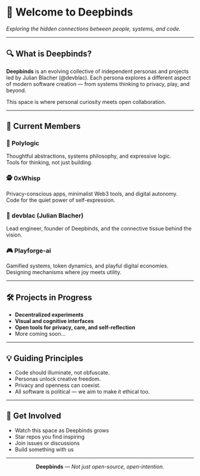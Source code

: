 <p align="center">
  <h1>🧬 Welcome to <strong>Deepbinds</strong></h1>
  <em>Exploring the hidden connections between people, systems, and code.</em>
</p>

---

## 🔍 What is Deepbinds?

**Deepbinds** is an evolving collective of independent personas and projects led by Julian Blacher (@devblac). Each persona explores a different aspect of modern software creation — from systems thinking to privacy, play, and beyond.

This space is where personal curiosity meets open collaboration.

---

## 👤 Current Members

### 🧠 Polylogic  
Thoughtful abstractions, systems philosophy, and expressive logic.  
Tools for thinking, not just building.

### 🕵️ 0xWhisp  
Privacy-conscious apps, minimalist Web3 tools, and digital autonomy.  
Code for the quiet power of self-expression.

### 👤 devblac (Julian Blacher)  
Lead engineer, founder of Deepbinds, and the connective tissue behind the vision.

### 🎮 Playforge-ai
Gamified systems, token dynamics, and playful digital economies.
Designing mechanisms where joy meets utility.

---

## 🛠 Projects in Progress

- **Decentralized experiments**
- **Visual and cognitive interfaces**
- **Open tools for privacy, care, and self-reflection**
- More coming soon...

---

## 💡 Guiding Principles

- Code should illuminate, not obfuscate.
- Personas unlock creative freedom.
- Privacy and openness can coexist.
- All software is political — we aim to make it ethical too.

---

## 🤝 Get Involved

- Watch this space as Deepbinds grows
- Star repos you find inspiring
- Join issues or discussions
- Build something with us

---

<p align="center">
  <strong>Deepbinds</strong> — <em>Not just open-source, open-intention.</em>
</p>
